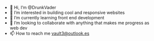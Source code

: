 - 👋 Hi, I’m @DrunkVader
- 👀 I’m interested in building cool and responsive websites
- 🌱 I’m currently learning front end development
- 💞️ I’m looking to collaborate with anything that makes me progress as web dev
- 📫 How to reach me vault3@outlook.es

<!---
DrunkVader/DrunkVader is a ✨ special ✨ repository because its `README.md` (this file) appears on your GitHub profile.
You can click the Preview link to take a look at your changes.
--->
